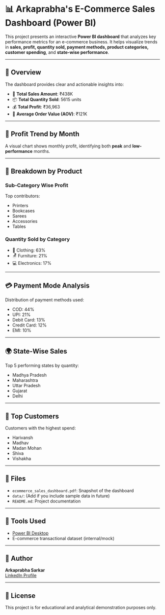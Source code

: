 # 📊 Arkaprabha's E-Commerce Sales Dashboard (Power BI)

This project presents an interactive **Power BI dashboard** that analyzes key performance metrics for an e-commerce business. It helps visualize trends in **sales, profit, quantity sold, payment methods, product categories, customer spending**, and **state-wise performance**.

---

## 🧾 Overview

The dashboard provides clear and actionable insights into:
- 🧮 **Total Sales Amount**: ₹438K
- 📦 **Total Quantity Sold**: 5615 units
- 💰 **Total Profit**: ₹36,963
- 🧾 **Average Order Value (AOV)**: ₹121K

---

## 📅 Profit Trend by Month
A visual chart shows monthly profit, identifying both **peak** and **low-performance** months.

---

## 🛒 Breakdown by Product
### Sub-Category Wise Profit
Top contributors:
- Printers
- Bookcases
- Sarees
- Accessories
- Tables

### Quantity Sold by Category
- 👚 Clothing: 63%
- 🪑 Furniture: 21%
- 💻 Electronics: 17%

---

## 💳 Payment Mode Analysis
Distribution of payment methods used:
- COD: 44%
- UPI: 21%
- Debit Card: 13%
- Credit Card: 12%
- EMI: 10%

---

## 🌍 State-Wise Sales
Top 5 performing states by quantity:
- Madhya Pradesh
- Maharashtra
- Uttar Pradesh
- Gujarat
- Delhi

---

## 👤 Top Customers
Customers with the highest spend:
- Harivansh
- Madhav
- Madan Mohan
- Shiva
- Vishakha

---

## 📁 Files
- `ecommerce_sales_dashboard.pdf`: Snapshot of the dashboard
- `data/`: (Add if you include sample data in future)
- `README.md`: Project documentation

---

## 📌 Tools Used
- [Power BI Desktop](https://powerbi.microsoft.com/)
- E-commerce transactional dataset (internal/mock)

---

## 🔗 Author

**Arkaprabha Sarkar**  
[LinkedIn Profile](https://www.linkedin.com/in/arkaprabha-sarkar-5b6302287?utm_source=share&utm_campaign=share_via&utm_content=profile&utm_medium=android_app)

---

## 📌 License

This project is for educational and analytical demonstration purposes only.
